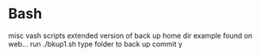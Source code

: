 # Bash
misc vash scripts
extended version of back up home dir example found on web...
run ./bkup1.sh
type folder to back up
commit y
